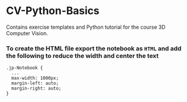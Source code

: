 # CV-Python-Basics

Contains exercise templates and Python tutorial for the course 3D Computer Vision.

### To create the HTML file export the notebook as `HTML` and add the following to reduce the width and center the text

```
.jp-Notebook {
  ...
  max-width: 1000px;
  margin-left: auto;
  margin-right: auto;
}
```


